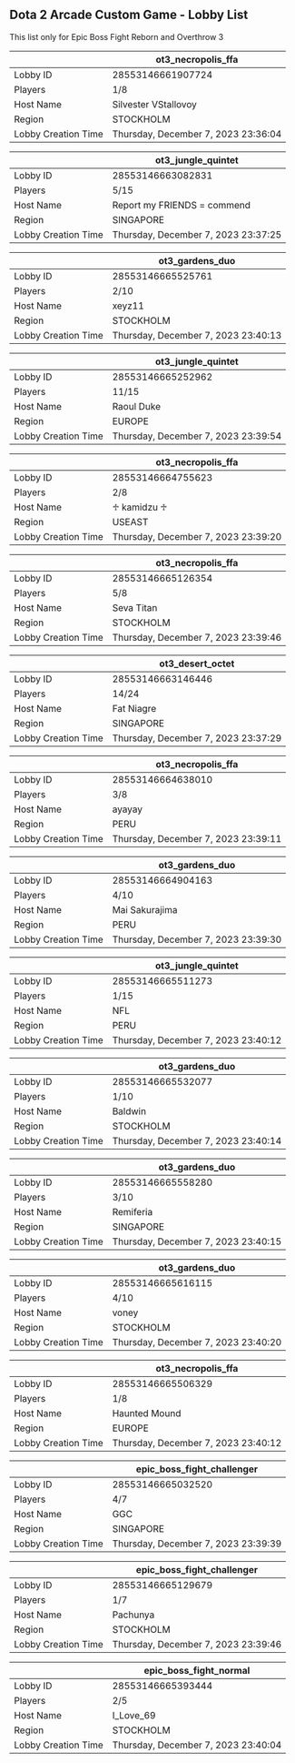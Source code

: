 ## Dota 2 Arcade Custom Game - Lobby List

This list only for Epic Boss Fight Reborn and Overthrow 3

|  | ot3_necropolis_ffa |
| ------ | ------ |
| Lobby ID | 28553146661907724 |
| Players | 1/8 |
| Host Name | Silvester VStallovoy |
| Region | STOCKHOLM |
| Lobby Creation Time | Thursday, December 7, 2023 23:36:04 |


|  | ot3_jungle_quintet |
| ------ | ------ |
| Lobby ID | 28553146663082831 |
| Players | 5/15 |
| Host Name | Report my FRIENDS = commend |
| Region | SINGAPORE |
| Lobby Creation Time | Thursday, December 7, 2023 23:37:25 |


|  | ot3_gardens_duo |
| ------ | ------ |
| Lobby ID | 28553146665525761 |
| Players | 2/10 |
| Host Name | xeyz11 |
| Region | STOCKHOLM |
| Lobby Creation Time | Thursday, December 7, 2023 23:40:13 |


|  | ot3_jungle_quintet |
| ------ | ------ |
| Lobby ID | 28553146665252962 |
| Players | 11/15 |
| Host Name | Raoul Duke |
| Region | EUROPE |
| Lobby Creation Time | Thursday, December 7, 2023 23:39:54 |


|  | ot3_necropolis_ffa |
| ------ | ------ |
| Lobby ID | 28553146664755623 |
| Players | 2/8 |
| Host Name | ♱ kamidzu ♱ |
| Region | USEAST |
| Lobby Creation Time | Thursday, December 7, 2023 23:39:20 |


|  | ot3_necropolis_ffa |
| ------ | ------ |
| Lobby ID | 28553146665126354 |
| Players | 5/8 |
| Host Name | Seva Titan |
| Region | STOCKHOLM |
| Lobby Creation Time | Thursday, December 7, 2023 23:39:46 |


|  | ot3_desert_octet |
| ------ | ------ |
| Lobby ID | 28553146663146446 |
| Players | 14/24 |
| Host Name | Fat Niagre |
| Region | SINGAPORE |
| Lobby Creation Time | Thursday, December 7, 2023 23:37:29 |


|  | ot3_necropolis_ffa |
| ------ | ------ |
| Lobby ID | 28553146664638010 |
| Players | 3/8 |
| Host Name | ayayay |
| Region | PERU |
| Lobby Creation Time | Thursday, December 7, 2023 23:39:11 |


|  | ot3_gardens_duo |
| ------ | ------ |
| Lobby ID | 28553146664904163 |
| Players | 4/10 |
| Host Name | Mai Sakurajima |
| Region | PERU |
| Lobby Creation Time | Thursday, December 7, 2023 23:39:30 |


|  | ot3_jungle_quintet |
| ------ | ------ |
| Lobby ID | 28553146665511273 |
| Players | 1/15 |
| Host Name | NFL |
| Region | PERU |
| Lobby Creation Time | Thursday, December 7, 2023 23:40:12 |


|  | ot3_gardens_duo |
| ------ | ------ |
| Lobby ID | 28553146665532077 |
| Players | 1/10 |
| Host Name | Baldwin |
| Region | STOCKHOLM |
| Lobby Creation Time | Thursday, December 7, 2023 23:40:14 |


|  | ot3_gardens_duo |
| ------ | ------ |
| Lobby ID | 28553146665558280 |
| Players | 3/10 |
| Host Name | Remiferia |
| Region | SINGAPORE |
| Lobby Creation Time | Thursday, December 7, 2023 23:40:15 |


|  | ot3_gardens_duo |
| ------ | ------ |
| Lobby ID | 28553146665616115 |
| Players | 4/10 |
| Host Name | voney |
| Region | STOCKHOLM |
| Lobby Creation Time | Thursday, December 7, 2023 23:40:20 |


|  | ot3_necropolis_ffa |
| ------ | ------ |
| Lobby ID | 28553146665506329 |
| Players | 1/8 |
| Host Name | Haunted Mound |
| Region | EUROPE |
| Lobby Creation Time | Thursday, December 7, 2023 23:40:12 |


|  | epic_boss_fight_challenger |
| ------ | ------ |
| Lobby ID | 28553146665032520 |
| Players | 4/7 |
| Host Name | GGC |
| Region | SINGAPORE |
| Lobby Creation Time | Thursday, December 7, 2023 23:39:39 |


|  | epic_boss_fight_challenger |
| ------ | ------ |
| Lobby ID | 28553146665129679 |
| Players | 1/7 |
| Host Name | Pachunya |
| Region | STOCKHOLM |
| Lobby Creation Time | Thursday, December 7, 2023 23:39:46 |


|  | epic_boss_fight_normal |
| ------ | ------ |
| Lobby ID | 28553146665393444 |
| Players | 2/5 |
| Host Name | I_Love_69 |
| Region | STOCKHOLM |
| Lobby Creation Time | Thursday, December 7, 2023 23:40:04 |


